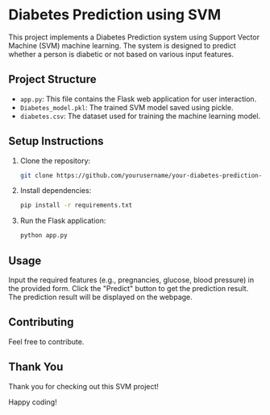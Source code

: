# Diabetes Prediction using SVM

This project implements a Diabetes Prediction system using Support Vector Machine (SVM) machine learning. The system is designed to predict whether a person is diabetic or not based on various input features.

## Project Structure

- `app.py`: This file contains the Flask web application for user interaction.
- `Diabetes_model.pkl`: The trained SVM model saved using pickle.
- `diabetes.csv`: The dataset used for training the machine learning model.

## Setup Instructions

1. Clone the repository:

   ```bash
   git clone https://github.com/yourusername/your-diabetes-prediction-project.git
   ```

2. Install dependencies:

    ```bash
    pip install -r requirements.txt
    ```

3. Run the Flask application:

    ```bash
    python app.py
    ```

## Usage

Input the required features (e.g., pregnancies, glucose, blood pressure) in the provided form.
Click the "Predict" button to get the prediction result.
The prediction result will be displayed on the webpage.

## Contributing

Feel free to contribute.

## Thank You

Thank you for checking out this SVM project!

Happy coding!
